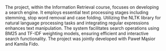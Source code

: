 The project, within the Information Retrieval course, focuses on developing a search engine. It employs essential text processing stages including stemming, stop word removal and case folding. Utilizing the NLTK library for natural language processing tasks and integrating regular expressions enhances text manipulation. The system facilitates search operations using BM25 and TF-IDF weighting models, ensuring efficient and interactive search functionality. The project was jointly developed with Paweł Mąsior and Kamila Fido.
